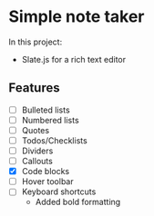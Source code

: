 # Simple note taker

In this project:

- Slate.js for a rich text editor

## Features

- [ ] Bulleted lists
- [ ] Numbered lists
- [ ] Quotes
- [ ] Todos/Checklists
- [ ] Dividers
- [ ] Callouts
- [x] Code blocks
- [ ] Hover toolbar
- [ ] Keyboard shortcuts
  - Added bold formatting
